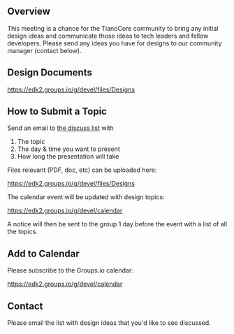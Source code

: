 ## Overview
This meeting is a chance for the TianoCore community to bring any initial design ideas and communicate those ideas to tech leaders and fellow developers. Please send any ideas you have for designs to our community manager (contact below).

## Design Documents
https://edk2.groups.io/g/devel/files/Designs

## How to Submit a Topic
Send an email to [the discuss list](mailto:discuss@edk2.groups.io) with
  
1. The topic  
2. The day & time you want to present  
3. How long the presentation will take
  
Files relevant (PDF, doc, etc) can be uploaded here:
  
https://edk2.groups.io/g/devel/files/Designs

The calendar event will be updated with design topics:

https://edk2.groups.io/g/devel/calendar
  
A notice will then be sent to the group 1 day before the event with a list of all the topics.

## Add to Calendar
Please subscribe to the Groups.io calendar:  
  
https://edk2.groups.io/g/devel/calendar

## Contact
Please email the list with design ideas that you'd like to see discussed.
